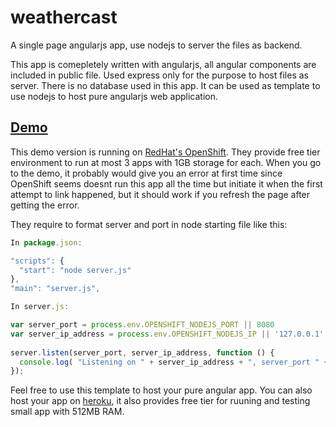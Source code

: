 # weathercast
A single page angularjs app, use nodejs to server the files as backend.

This app is comepletely written with angularjs, all angular components are included in public file. 
Used express only for the purpose to host files as server. There is no database used in this app.
It can be used as template to use nodejs to host pure angularjs web application.

## [Demo](http://weathercast-shihengz.rhcloud.com)

This demo version is running on [RedHat's OpenShift](https://www.openshift.com/pricing/index.html). They provide free tier environment to run at most 3 apps with 1GB storage for each. When you go to the demo, it probably would give you an error at first time since OpenShift seems doesnt run this app all the time but initiate it when the first attempt to link happened, but it should work if you refresh the page after getting the error. 

They require to format server and port in node starting file like this:
```javascript
In package.json:

"scripts": {
  "start": "node server.js"
},
"main": "server.js",
```
```javascript
In server.js:

var server_port = process.env.OPENSHIFT_NODEJS_PORT || 8080
var server_ip_address = process.env.OPENSHIFT_NODEJS_IP || '127.0.0.1'
 
server.listen(server_port, server_ip_address, function () {
  console.log( "Listening on " + server_ip_address + ", server_port " + port )
});
```

Feel free to use this template to host your pure angular app. You can also host your app on [heroku](https://www.heroku.com/pricing), it also provides free tier for ruuning and testing small app with 512MB RAM.
